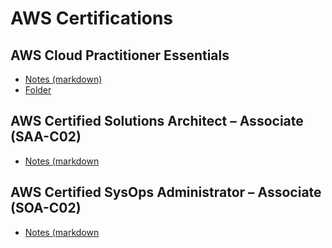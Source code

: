 # AWS Certifications

## AWS Cloud Practitioner Essentials

* [Notes (markdown)](cloud_practitioner/aws_certified_cloud_practitioner.md)
* [Folder](cloud_practitioner)

## AWS Certified Solutions Architect – Associate (SAA-C02)

* [Notes (markdown](solutions_architect/solutions_architect.md)

## AWS Certified SysOps Administrator – Associate (SOA-C02)

* [Notes (markdown](sysops_administrator/sysops_administrator.md)
